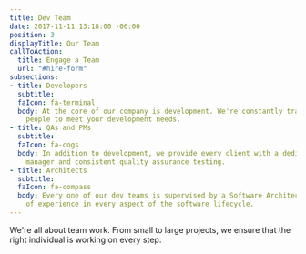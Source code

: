 ```yaml
---
title: Dev Team
date: 2017-11-11 13:18:00 -06:00
position: 3
displayTitle: Our Team
callToAction:
  title: Engage a Team
  url: "#hire-form"
subsections:
- title: Developers
  subtitle: 
  faIcon: fa-terminal
  body: At the core of our company is development. We're constantly training the right
    people to meet your development needs.
- title: QAs and PMs
  subtitle: 
  faIcon: fa-cogs
  body: In addition to development, we provide every client with a dedicated project
    manager and consistent quality assurance testing.
- title: Architects
  subtitle: 
  faIcon: fa-compass
  body: Every one of our dev teams is supervised by a Software Architect with years
    of experience in every aspect of the software lifecycle.
---
```


We're all about team work. From small to large projects, we ensure that the right individual is working on every step.